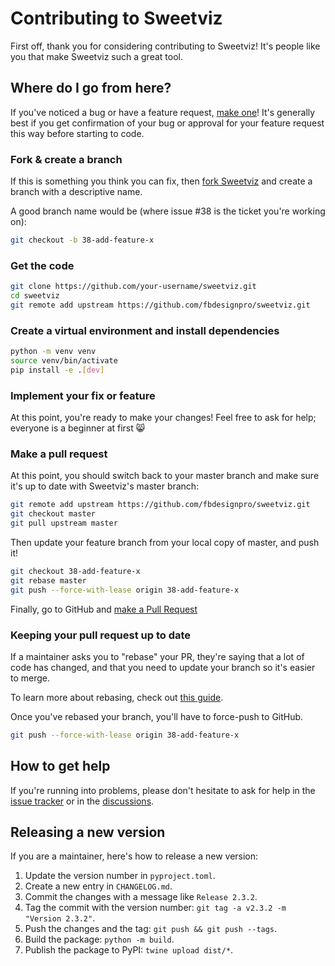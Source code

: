# Contributing to Sweetviz

First off, thank you for considering contributing to Sweetviz! It's people like you that make Sweetviz such a great tool.

## Where do I go from here?

If you've noticed a bug or have a feature request, [make one](https://github.com/fbdesignpro/sweetviz/issues/new)! It's generally best if you get confirmation of your bug or approval for your feature request this way before starting to code.

### Fork & create a branch

If this is something you think you can fix, then [fork Sweetviz](https://github.com/fbdesignpro/sweetviz/fork) and create a branch with a descriptive name.

A good branch name would be (where issue #38 is the ticket you're working on):

```sh
git checkout -b 38-add-feature-x
```

### Get the code

```sh
git clone https://github.com/your-username/sweetviz.git
cd sweetviz
git remote add upstream https://github.com/fbdesignpro/sweetviz.git
```

### Create a virtual environment and install dependencies

```sh
python -m venv venv
source venv/bin/activate
pip install -e .[dev]
```

### Implement your fix or feature

At this point, you're ready to make your changes! Feel free to ask for help; everyone is a beginner at first :smile_cat:

### Make a pull request

At this point, you should switch back to your master branch and make sure it's up to date with Sweetviz's master branch:

```sh
git remote add upstream https://github.com/fbdesignpro/sweetviz.git
git checkout master
git pull upstream master
```

Then update your feature branch from your local copy of master, and push it!

```sh
git checkout 38-add-feature-x
git rebase master
git push --force-with-lease origin 38-add-feature-x
```

Finally, go to GitHub and [make a Pull Request](https://github.com/fbdesignpro/sweetviz/compare)

### Keeping your pull request up to date

If a maintainer asks you to "rebase" your PR, they're saying that a lot of code has changed, and that you need to update your branch so it's easier to merge.

To learn more about rebasing, check out [this guide](https://www.atlassian.com/git/tutorials/rewriting-history/git-rebase).

Once you've rebased your branch, you'll have to force-push to GitHub.

```sh
git push --force-with-lease origin 38-add-feature-x
```

## How to get help

If you're running into problems, please don't hesitate to ask for help in the [issue tracker](https://github.com/fbdesignpro/sweetviz/issues) or in the [discussions](https://github.com/fbdesignpro/sweetviz/discussions).

## Releasing a new version

If you are a maintainer, here's how to release a new version:

1.  Update the version number in `pyproject.toml`.
2.  Create a new entry in `CHANGELOG.md`.
3.  Commit the changes with a message like `Release 2.3.2`.
4.  Tag the commit with the version number: `git tag -a v2.3.2 -m "Version 2.3.2"`.
5.  Push the changes and the tag: `git push && git push --tags`.
6.  Build the package: `python -m build`.
7.  Publish the package to PyPI: `twine upload dist/*`.
